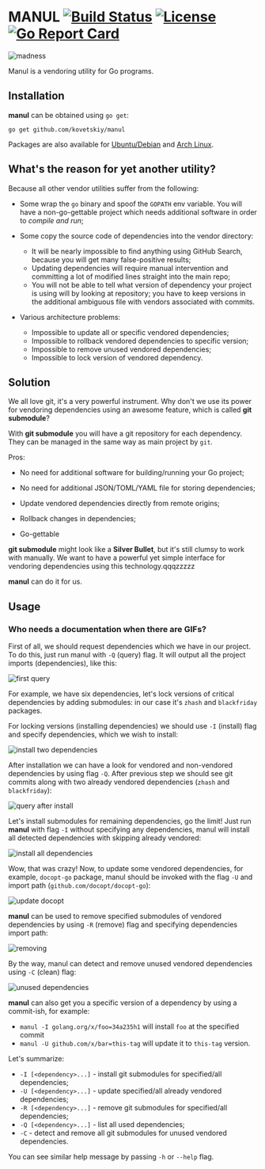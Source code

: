 # MANUL [![Build Status](https://travis-ci.org/kovetskiy/manul.svg?branch=master)](https://travis-ci.org/kovetskiy/manul) [![License](http://img.shields.io/badge/license-MIT-red.svg?style=flat)](https://raw.githubusercontent.com/kovetskiy/manul/master/LICENSE) [![Go Report Card](https://goreportcard.com/badge/github.com/kovetskiy/manul)](https://goreportcard.com/report/github.com/kovetskiy/manul)

![madness](https://cloud.githubusercontent.com/assets/8445924/10410421/ccca8b24-6f30-11e5-9952-9e5be5c4d792.png)

Manul is a vendoring utility for Go programs.

## Installation

**manul** can be obtained using `go get`:

```
go get github.com/kovetskiy/manul
```

Packages are also available for [Ubuntu/Debian][pkg-debian] and [Arch Linux][pkg-archlinux].

[pkg-debian]: https://github.com/kovetskiy/manul/tree/pkg-debian#readme
[pkg-archlinux]: https://github.com/kovetskiy/manul/tree/pkg-archlinux#readme

## What's the reason for yet another utility?

Because all other vendor utilities suffer from the following:

- Some wrap the `go` binary and spoof the `GOPATH` env variable.
    You will have a non-go-gettable project which needs additional 
    software in order to *compile and run*;

- Some copy the source code of dependencies into the vendor directory:
    * It will be nearly impossible to find anything using GitHub Search,
        because you will get many false-positive results;
    * Updating dependencies will require manual intervention and committing
        a lot of modified lines straight into the main repo;
    * You will not be able to tell what version of dependency your project is
        using will by looking at repository; you have to keep versions in the
        additional ambiguous file with vendors associated with commits.

- Various architecture problems:
    * Impossible to update all or specific vendored dependencies;
    * Impossible to rollback vendored dependencies to specific version;
    * Impossible to remove unused vendored dependencies;
    * Impossible to lock version of vendored dependency.

## Solution

We all love git, it's a very powerful instrument. Why don't we use its
power for vendoring dependencies using an awesome feature, which is called
**git submodule**?

With **git submodule** you will have a git repository for each dependency.
They can be managed in the same way as main project by `git`.

Pros:

- No need for additional software for building/running your Go project;

- No need for additional JSON/TOML/YAML file for storing dependencies;

- Update vendored dependencies directly from remote origins;

- Rollback changes in dependencies;

- Go-gettable

**git submodule** might look like a **Silver Bullet**, but it's still clumsy to
work with manually. We want to have a powerful yet simple interface for
vendoring dependencies using this technology.qqqzzzzz

**manul** can do it for us.

## Usage

### Who needs a documentation when there are GIFs?

First of all, we should request dependencies which we have in our project.
To do this, just run manul with `-Q` (query) flag. It will output all the
project imports (dependencies), like this:

![first query](https://cloud.githubusercontent.com/assets/8445924/10285714/9e840e76-6b79-11e5-821f-636729ce4467.gif)

For example, we have six dependencies, let's lock versions of critical
dependencies by adding submodules: in our case it's `zhash` and `blackfriday`
packages.

For locking versions (installing dependencies) we should use `-I` (install)
flag and specify dependencies, which we wish to install:

![install two dependencies](https://cloud.githubusercontent.com/assets/8445924/10285715/a0e85302-6b79-11e5-904f-051929fe472b.gif)

After installation we can have a look for vendored and non-vendored
dependencies by using flag `-Q`. After previous step we should see git commits
along with two already vendored dependencies (`zhash` and `blackfriday`):

![query after install](https://cloud.githubusercontent.com/assets/8445924/10285719/a39282e4-6b79-11e5-8877-7fba19e0d8c0.gif)

Let's install submodules for remaining dependencies, go the limit! Just run
**manul** with flag `-I` without specifying any dependencies, manul will
install all detected dependencies with skipping already vendored:

![install all dependencies](https://cloud.githubusercontent.com/assets/8445924/10285722/a63d1e6e-6b79-11e5-9f1e-1e606f3819dc.gif)

Wow, that was crazy! Now, to update some vendored dependencies, for example,
`docopt-go` package, manul should be invoked with the flag `-U` and import path
(`github.com/docopt/docopt-go`):

![update docopt](https://cloud.githubusercontent.com/assets/8445924/10285723/a8ce9f18-6b79-11e5-87ef-2caca393328c.gif)

**manul** can be used to remove specified submodules of vendored dependencies
by using `-R` (remove) flag and specifying dependencies import path:

![removing](https://cloud.githubusercontent.com/assets/8445924/10285727/ab587b50-6b79-11e5-9b5b-b7c7ff264506.gif)

By the way, manul can detect and remove unused vendored dependencies using `-C`
(clean) flag:

![unused dependencies](https://cloud.githubusercontent.com/assets/8445924/10285731/ae1d0270-6b79-11e5-9e97-151b7d77402a.gif)

**manul** can also get you a specific version of a dependency by using a commit-ish, for example:
- `manul -I golang.org/x/foo=34a235h1` will install `foo` at the specified commit
- `manul -U github.com/x/bar=this-tag` will update it to `this-tag` version.

Let's summarize:

- `-I [<dependency>...]` - install git submodules for specified/all dependencies;
- `-U [<dependency>...]` - update specified/all already vendored dependencies;
- `-R [<dependency>...]` - remove git submodules for specified/all dependencies;
- `-Q [<dependency>...]` - list all used dependencies;
- `-C` - detect and remove all git submodules for unused vendored dependencies.

You can see similar help message by passing `-h` or `--help` flag.
